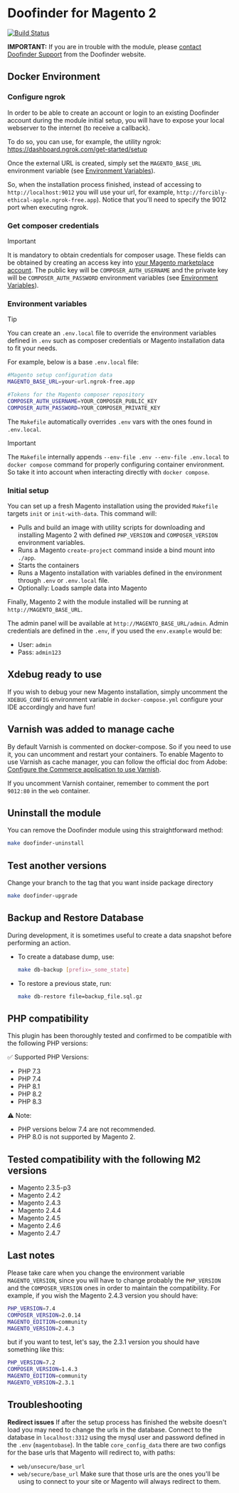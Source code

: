 # Doofinder for Magento 2

[![Build Status](https://travis-ci.org/doofinder/doofinder-magento2.svg?branch=master)](https://travis-ci.org/doofinder/doofinder-magento2)

**IMPORTANT:** If you are in trouble with the module, please [contact Doofinder Support](https://support.doofinder.com/pages/contact-us) from the Doofinder website.

## Docker Environment

### Configure ngrok
In order to be able to create an account or login to an existing Doofinder account during the module initial setup, you will have to expose your local webserver to the internet (to receive a callback).

To do so, you can use, for example, the utility ngrok: https://dashboard.ngrok.com/get-started/setup

Once the external URL is created, simply set the `MAGENTO_BASE_URL` environment variable (see [Environment Variables](#environment-variables)).

So, when the installation process finished, instead of accessing to `http://localhost:9012` you will use your url, for example, `http://forcibly-ethical-apple.ngrok-free.app`).
Notice that you'll need to specify the 9012 port when executing ngrok.

### Get composer credentials
> [!IMPORTANT]
> It is mandatory to obtain credentials for composer usage. These fields can be obtained by creating an access key into [your Magento marketplace account](https://marketplace.magento.com/customer/accessKeys/). The public key will be `COMPOSER_AUTH_USERNAME` and the private key will be `COMPOSER_AUTH_PASSWORD` environment variables (see [Environment Variables](#environment-variables)).

### Environment variables

> [!TIP]
> You can create an `.env.local` file to override the environment variables defined in `.env` such as composer credentials or Magento installation data to fit your needs.

For example, below is a base `.env.local` file:

```bash
#Magento setup configuration data
MAGENTO_BASE_URL=your-url.ngrok-free.app

#Tokens for the Magento composer repository
COMPOSER_AUTH_USERNAME=YOUR_COMPOSER_PUBLIC_KEY
COMPOSER_AUTH_PASSWORD=YOUR_COMPOSER_PRIVATE_KEY
```

The `Makefile` automatically overrides `.env` vars with the ones found in `.env.local`.

> [!IMPORTANT]
> The `Makefile` internally appends `--env-file .env --env-file .env.local` to `docker compose` command for properly configuring container environment. So take it into account when interacting directly with `docker compose`.


### Initial setup

You can set up a fresh Magento installation using the provided `Makefile` targets `init` or `init-with-data`. This command will:
- Pulls and build an image with utility scripts for downloading and installing Magento 2 with defined `PHP_VERSION` and `COMPOSER_VERSION` environment variables.
- Runs a Magento `create-project` command inside a bind mount into `./app`.
- Starts the containers
- Runs a Magento installation with variables defined in the environment through `.env` or `.env.local` file.
- Optionally: Loads sample data into Magento

Finally, Magento 2 with the module installed will be running at `http://MAGENTO_BASE_URL`.

The admin panel will be available at `http://MAGENTO_BASE_URL/admin`. Admin credentials are defined in the `.env`, if you used the `env.example` would be:

- User: `admin`
- Pass: `admin123`

## Xdebug ready to use

If you wish to debug your new Magento installation, simply uncomment the `XDEBUG_CONFIG` environment variable in `docker-compose.yml` configure your IDE accordingly and have fun!


## Varnish was added to manage cache

By default Varnish is commented on docker-compose. So if you need to use it, you can uncomment and restart your containers.
To enable Magento to use Varnish as cache manager, you can follow the official doc from Adobe: [Configure the Commerce application to use Varnish](https://experienceleague.adobe.com/en/docs/commerce-operations/configuration-guide/cache/configure-varnish-commerce).

If you uncomment Varnish container, remember to comment the port `9012:80` in the `web` container.

## Uninstall the module

You can remove the Doofinder module using this straightforward method:

```sh
make doofinder-uninstall
```

## Test another versions
Change your branch to the tag that you want inside package directory

```sh
make doofinder-upgrade
```

## Backup and Restore Database

During development, it is sometimes useful to create a data snapshot before performing an action.

- To create a database dump, use:
  ```sh
  make db-backup [prefix=_some_state]
  ```
- To restore a previous state, run:
  ```sh
  make db-restore file=backup_file.sql.gz
  ```

## PHP compatibility

This plugin has been thoroughly tested and confirmed to be compatible with the following PHP versions:

✅ Supported PHP Versions:

- PHP 7.3
- PHP 7.4
- PHP 8.1
- PHP 8.2
- PHP 8.3

⚠️ Note:

- PHP versions below 7.4 are not recommended.
- PHP 8.0 is not supported by Magento 2.

## Tested compatibility with the following M2 versions

- Magento 2.3.5-p3
- Magento 2.4.2
- Magento 2.4.3
- Magento 2.4.4
- Magento 2.4.5
- Magento 2.4.6
- Magento 2.4.7

## Last notes

Please take care when you change the environment variable `MAGENTO_VERSION`, since you will have to change probably the `PHP_VERSION` and the `COMPOSER_VERSION` ones in order to maintain the compatibility. For example, if you wish the Magento 2.4.3 version you should have:

```sh
PHP_VERSION=7.4
COMPOSER_VERSION=2.0.14
MAGENTO_EDITION=community
MAGENTO_VERSION=2.4.3
```

but if you want to test, let's say, the 2.3.1 version you should have something like this:

```sh
PHP_VERSION=7.2
COMPOSER_VERSION=1.4.3
MAGENTO_EDITION=community
MAGENTO_VERSION=2.3.1
```

## Troubleshooting

**Redirect issues**
If after the setup process has finished the website doesn't load you may need to change the urls in the database.
Connect to the database in `localhost:3312` using the mysql user and password defined in the `.env` (`magentobase`).
In the table `core_config_data` there are two configs for the base urls that Magento will redirect to, with paths:
- `web/unsecure/base_url`
- `web/secure/base_url`
Make sure that those urls are the ones you'll be using to connect to your site or Magento will always redirect to them.
